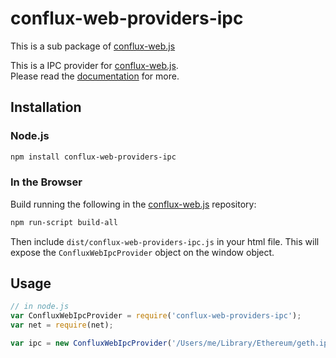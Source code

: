 # conflux-web-providers-ipc

This is a sub package of [conflux-web.js][repo]

This is a IPC provider for [conflux-web.js][repo].   
Please read the [documentation][docs] for more.

## Installation

### Node.js

```bash
npm install conflux-web-providers-ipc
```

### In the Browser

Build running the following in the [conflux-web.js][repo] repository:

```bash
npm run-script build-all
```

Then include `dist/conflux-web-providers-ipc.js` in your html file.
This will expose the `ConfluxWebIpcProvider` object on the window object.


## Usage

```js
// in node.js
var ConfluxWebIpcProvider = require('conflux-web-providers-ipc');
var net = require(net);

var ipc = new ConfluxWebIpcProvider('/Users/me/Library/Ethereum/geth.ipc', net);
```


[docs]: https://phabricator.conflux-chain.org/w/javascript_api/
[repo]: https://github.com/Conflux-Chain/ConfluxWeb/tree/conflux-web-1.2.1


